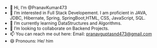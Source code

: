 - 👋 Hi, I’m @PranavKumar473
- 👀 I’m interested in Full Stack Developement. I am proficient in JAVA, JDBC, Hibernate, Spring, SpringBoot,HTML, CSS, JavaScript, SQL.
- 🌱 I’m currently learning DataStructures and Algorithms.
- 💞️ I’m looking to collaborate on Backend Projects.
- 📫 You can reach me out here: Email: pranavguptasnd473@gmail.com
- 😄 Pronouns: He/ him
  

<!---
PranavKumar473/PranavKumar473 is a ✨ special ✨ repository because its `README.md` (this file) appears on your GitHub profile.
You can click the Preview link to take a look at your changes.
--->
